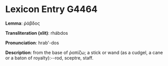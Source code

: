 # Lexicon Entry G4464

**Lemma**: ῥάβδος

**Transliteration (xlit)**: rhábdos

**Pronunciation**: hrab'-dos

**Description**:
from the base of ῥαπίζω; a stick or wand (as a cudgel, a cane or a baton of royalty):--rod, sceptre, staff.
